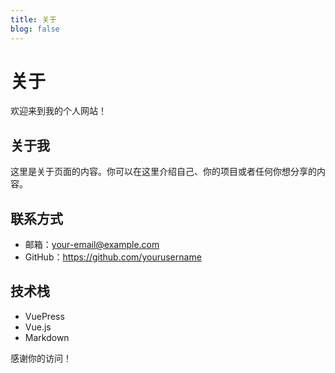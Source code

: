 ```yaml
---
title: 关于
blog: false
---
```


# 关于

欢迎来到我的个人网站！

## 关于我

这里是关于页面的内容。你可以在这里介绍自己、你的项目或者任何你想分享的内容。

## 联系方式

- 邮箱：your-email@example.com
- GitHub：https://github.com/yourusername

## 技术栈

- VuePress
- Vue.js
- Markdown

感谢你的访问！